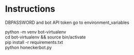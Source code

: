 # Instructions
DBPASSWORD and bot API token go to environment_variables

python -m venv bot-virtualenv  
cd bot-virtualenv && source bin/activate  
pip install -r requirements.txt  
python honeckerbot.py  

